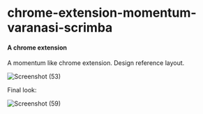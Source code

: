 # chrome-extension-momentum-varanasi-scrimba
#### A chrome extension

A momentum like chrome extension. Design reference layout.

![Screenshot (53)](https://user-images.githubusercontent.com/85759426/142740295-4459f74f-7c74-425c-954b-374933d116db.png)

Final look:



![Screenshot (59)](https://user-images.githubusercontent.com/85759426/142772324-0a4f771d-b5a2-4d83-830d-51750bc84b0e.png)
